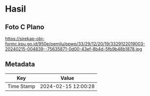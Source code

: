 # Hasil

## Foto C Plano

https://sirekap-obj-formc.kpu.go.id/950e/pemilu/ppwp/33/29/12/20/19/3329122019003-20240215-004839--75635871-0d00-43ef-8b4d-5fb9b48b1878.jpg


## Metadata

| Key        | Value               |
| ---------- | ------------------- |
| Time Stamp | 2024-02-15 12:00:28 |



